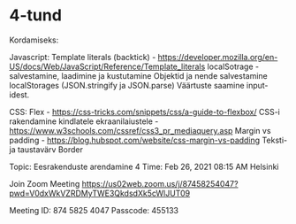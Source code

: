 # 4-tund

Kordamiseks: 

Javascript:
Template literals (backtick) - https://developer.mozilla.org/en-US/docs/Web/JavaScript/Reference/Template_literals
localSotrage - salvestamine, laadimine ja kustutamine
Objektid ja nende salvestamine localStorages (JSON.stringify ja JSON.parse)
Väärtuste saamine input-idest.


CSS: 
Flex - https://css-tricks.com/snippets/css/a-guide-to-flexbox/
CSS-i rakendamine kindlatele ekraanilaiustele - https://www.w3schools.com/cssref/css3_pr_mediaquery.asp
Margin vs padding - https://blog.hubspot.com/website/css-margin-vs-padding
Teksti- ja taustavärv
Border




Topic: Eesrakenduste arendamine 4
Time: Feb 26, 2021 08:15 AM Helsinki

Join Zoom Meeting
https://us02web.zoom.us/j/87458254047?pwd=V0dxWkVZRDMyTWE3QkdsdXk5cWlJUT09

Meeting ID: 874 5825 4047
Passcode: 455133
